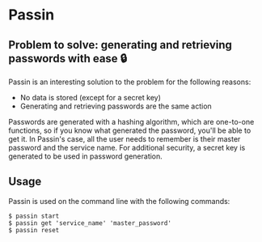 # Passin

## Problem to solve: generating and retrieving passwords with ease :lock:

Passin is an interesting solution to the problem for the following reasons:

-  No data is stored (except for a secret key)
-  Generating and retrieving passwords are the same action

Passwords are generated with a hashing algorithm, which are one-to-one functions, so if you know what generated the password, you'll be able to get it. In Passin's case, all the user needs to remember is their master password and the service name. For additional security, a secret key is generated to be used in password generation.

## Usage

Passin is used on the command line with the following commands:

```console
$ passin start
$ passin get 'service_name' 'master_password'
$ passin reset
```
